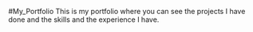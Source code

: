 #My_Portfolio
This is my portfolio where you can see the projects I have done and the skills and the experience I have. 
